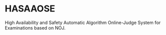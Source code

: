 # HASAAOSE
High Availability and Safety Automatic Algorithm Online-Judge System for Examinations based on NOJ.
